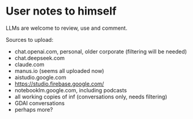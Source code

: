 # User notes to himself

LLMs are welcome to review, use and comment.

Sources to upload:

- chat.openai.com, personal, older corporate (filtering will be needed)
- chat.deepseek.com
- claude.com
- manus.io (seems all uploaded now)
- aistudio.google.com
- https://studio.firebase.google.com/
- notebooklm.google.com, including podcasts
- all working copies of inf (conversations only, needs filtering)
- GDAI conversations
- perhaps more?
